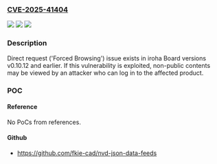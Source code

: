 ### [CVE-2025-41404](https://cve.mitre.org/cgi-bin/cvename.cgi?name=CVE-2025-41404)
![](https://img.shields.io/static/v1?label=Product&message=iroha%20Board&color=blue)
![](https://img.shields.io/static/v1?label=Version&message=versions%20v0.10.12%20and%20earlier%20&color=brightgreen)
![](https://img.shields.io/static/v1?label=Vulnerability&message=Direct%20request%20('Forced%20Browsing')&color=brightgreen)

### Description

Direct request ('Forced Browsing') issue exists in iroha Board versions v0.10.12 and earlier. If this vulnerability is exploited, non-public contents may be viewed by an attacker who can log in to the affected product.

### POC

#### Reference
No PoCs from references.

#### Github
- https://github.com/fkie-cad/nvd-json-data-feeds

